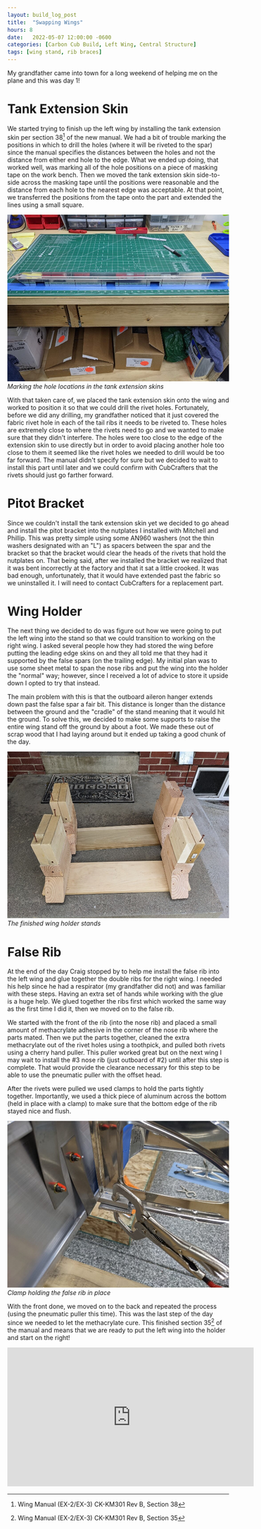 ```yaml
---
layout: build_log_post
title:  "Swapping Wings"
hours: 8
date:   2022-05-07 12:00:00 -0600
categories: [Carbon Cub Build, Left Wing, Central Structure]
tags: [wing stand, rib braces]
---
```


My grandfather came into town for a long weekend of helping me on the plane and this was day 1! 

# Tank Extension Skin

We started trying to finish up the left wing by installing the tank extension skin per section 38[^section-38-ref] of the new manual. We had a bit of trouble marking the positions in which to drill the holes (where it will be riveted to the spar) since the manual specifies the distances between the holes and not the distance from either end hole to the edge. What we ended up doing, that worked well, was marking all of the hole positions on a piece of masking tape on the work bench. Then we moved the tank extension skin side-to-side across the masking tape until the positions were reasonable and the distance from each hole to the nearest edge was acceptable. At that point, we transferred the positions from the tape onto the part and extended the lines using a small square.

![Desktop View](/assets/img/posts/2022/2022-05-07-swapping-wings/marking_extension_skin.jpg)
_Marking the hole locations in the tank extension skins_

With that taken care of, we placed the tank extension skin onto the wing and worked to position it so that we could drill the rivet holes. Fortunately, before we did any drilling, my grandfather noticed that it just covered the fabric rivet hole in each of the tail ribs it needs to be riveted to. These holes are extremely close to where the rivets need to go and we wanted to make sure that they didn't interfere. The holes were too close to the edge of the extension skin to use directly but in order to avoid placing another hole too close to them it seemed like the rivet holes we needed to drill would be too far forward. The manual didn't specify for sure but we decided to wait to install this part until later and we could confirm with CubCrafters that the rivets should just go farther forward.

# Pitot Bracket

Since we couldn't install the tank extension skin yet we decided to go ahead and install the pitot bracket into the nutplates I installed with Mitchell and Phillip. This was pretty simple using some AN960 washers (not the thin washers designated with an "L") as spacers between the spar and the bracket so that the bracket would clear the heads of the rivets that hold the nutplates on. That being said, after we installed the bracket we realized that it was bent incorrectly at the factory and that it sat a little crooked. It was bad enough, unfortunately, that it would have extended past the fabric so we uninstalled it. I will need to contact CubCrafters for a replacement part.

# Wing Holder

The next thing we decided to do was figure out how we were going to put the left wing into the stand so that we could transition to working on the right wing. I asked several people how they had stored the wing before putting the leading edge skins on and they all told me that they had it supported by the false spars (on the trailing edge). My initial plan was to use some sheet metal to span the nose ribs and put the wing into the holder the "normal" way; however, since I received a lot of advice to store it upside down I opted to try that instead.

The main problem with this is that the outboard aileron hanger extends down past the false spar a fair bit. This distance is longer than the distance between the ground and the "cradle" of the stand meaning that it would hit the ground. To solve this, we decided to make some supports to raise the entire wing stand off the ground by about a foot. We made these out of scrap wood that I had laying around but it ended up taking a good chunk of the day.

![Desktop View](/assets/img/posts/2022/2022-05-07-swapping-wings/wing_holder_stands.jpg)
_The finished wing holder stands_

# False Rib

At the end of the day Craig stopped by to help me install the false rib into the left wing and glue together the double ribs for the right wing. I needed his help since he had a respirator (my grandfather did not) and was familiar with these steps. Having an extra set of hands while working with the glue is a huge help. We glued together the ribs first which worked the same way as the first time I did it, then we moved on to the false rib.

We started with the front of the rib (into the nose rib) and placed a small amount of methacrylate adhesive in the corner of the nose rib where the parts mated. Then we put the parts together, cleaned the extra methacrylate out of the rivet holes using a toothpick, and pulled both rivets using a cherry hand puller. This puller worked great but on the next wing I may wait to install the #3 nose rib (just outboard of #2) until after this step is complete. That would provide the clearance necessary for this step to be able to use the pneumatic puller with the offset head.

After the rivets were pulled we used clamps to hold the parts tightly together. Importantly, we used a thick piece of aluminum across the bottom (held in place with a clamp) to make sure that the bottom edge of the rib stayed nice and flush.

![Desktop View](/assets/img/posts/2022/2022-05-07-swapping-wings/clamped_rib.jpg)
_Clamp holding the false rib in place_

With the front done, we moved on to the back and repeated the process (using the pneumatic puller this time). This was the last step of the day since we needed to let the methacrylate cure. This finished section 35[^section-35-ref] of the manual and means that we are ready to put the left wing into the holder and start on the right!

<iframe width="560" height="315" src="https://www.youtube.com/embed/b1tm99zfnbs" title="YouTube video player" frameborder="0" allow="accelerometer; autoplay; clipboard-write; encrypted-media; gyroscope; picture-in-picture" allowfullscreen></iframe>

[^section-38-ref]: Wing Manual (EX-2/EX-3) CK-KM301 Rev B, Section 38
[^section-35-ref]: Wing Manual (EX-2/EX-3) CK-KM301 Rev B, Section 35